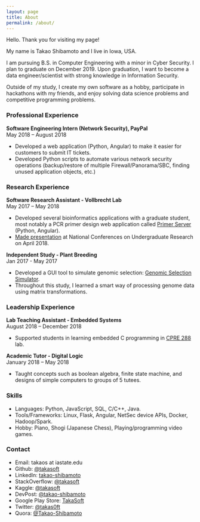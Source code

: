```yaml
---
layout: page
title: About
permalink: /about/
---
```


Hello. Thank you for visiting my page!

My name is Takao Shibamoto and I live in Iowa, USA.

I am pursuing B.S. in Computer Engineering with a minor in Cyber Security. I plan to graduate on December 2019. Upon graduation, I want to become a data engineer/scientist with strong knowledge in Information Security.

Outside of my study, I create my own software as a hobby, participate in hackathons with my friends, and enjoy solving data science problems and competitive programming problems.

### Professional Experience

**Software Engineering Intern (Network Security), PayPal**<br>
May 2018 – August 2018

- Developed a web application (Python, Angular) to make it easier for customers to submit IT tickets.
- Developed Python scripts to automate various network security operations (backup/restore of multiple Firewall/Panorama/SBC, finding unused application objects, etc.)

### Research Experience

**Software Research Assistant - Vollbrecht Lab**<br>
May 2017 – May 2018

- Developed several bioinformatics applications with a graduate student, most notably a PCR primer design web application called [Primer Server](https://github.com/vollbrechtlab/primer-server) (Python, Angular).
- [Made presentation](https://takasoft.github.io/ncur-primer-server) at National Conferences on Undergraduate Research on April 2018.

**Independent Study - Plant Breeding**<br>
Jan 2017 - May 2017

- Developed a GUI tool to simulate genomic selection: [Genomic Selection Simulator](https://github.com/takasoft/GenomicSelectionSimulator). 
- Throughout this study, I learned a smart way of processing genome data using matrix transformations.

### Leadership Experience

**Lab Teaching Assistant - Embedded Systems**<br>
August 2018 – December 2018

- Supported students in learning embedded C programming in [CPRE 288](http://class.ece.iastate.edu/cpre288/) lab.

**Academic Tutor - Digital Logic**<br>
January 2018 – May 2018

-  Taught concepts such as boolean algebra, finite state machine, and designs of simple computers to groups of 5 tutees.

### Skills

- Languages: Python, JavaScript, SQL, C/C++, Java.
- Tools/Frameworks: Linux, Flask, Angular, NetSec device APIs, Docker, Hadoop/Spark.
- Hobby: Piano, Shogi (Japanese Chess), Playing/programming video games.

### Contact

- Email: takaos at iastate.edu
- Github: <a href="https://github.com/takasoft" target="_blank">@takasoft</a>
- LinkedIn: <a href="https://www.linkedin.com/in/takao-shibamoto/" target="_blank">takao-shibamoto</a>
- StackOverflow: <a href="https://stackoverflow.com/users/7336605/takasoft" target="_blank">@takasoft</a>
- Kaggle: <a href="https://www.kaggle.com/takasoft" target="_blank">@takasoft</a>
- DevPost: <a href="https://devpost.com/takao-shibamoto" target="_blank">@takao-shibamoto</a>
- Google Play Store: <a href="https://play.google.com/store/apps/developer?id=TakaSoft&hl=en" target="_blank">TakaSoft</a>
- Twitter: <a href="https://twitter.com/takas0ft" target="_blank">@takas0ft</a>
- Quora: <a href="https://www.quora.com/profile/Takao-Shibamoto" target="_blank">@Takao-Shibamoto</a>


